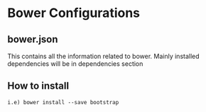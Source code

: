 # Bower Configurations

## bower.json

This contains all the information related to bower. Mainly installed
dependencies will be in dependencies section

## How to install

	i.e) bower install --save bootstrap